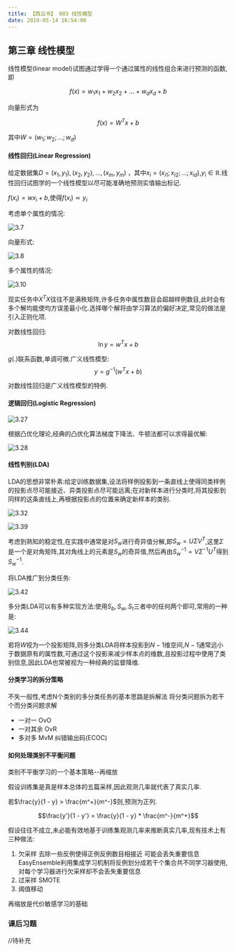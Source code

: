 ```yaml
---
title: 【西瓜书】 003 线性模型
date: 2019-05-14 16:54:00
---
```



## 第三章 线性模型

线性模型(linear model)试图通过学得一个通过属性的线性组合来进行预测的函数,即

$$f(x) = w_1 x_1 + w_2 x_2 + ... + w_d x_d +b$$

向量形式为

$$f(x) = W^T x + b$$

其中$W = (w_1; w_2; ...; w_d)$

#### 线性回归(Linear Regression)

给定数据集$D = {(x_1, y_1), (x_2, y_2), ..., (x_m, y_m)}$
，其中$x_i = (x_{i1}; x_{i2}; ...; x_{id})$,$y_i \in \mathbb{R}$.线性回归试图学的一个线性模型以尽可能准确地预测实值输出标记.

$f(x_i) = w x_i + b$,使得$f(x_i) \backsimeq y_i$

考虑单个属性的情况:

![3.7](/images/machine-learning/ml3.7.jpg)

向量形式:

![3.8](/images/machine-learning/ml3.8.jpg)

多个属性的情况:

![3.10](/images/machine-learning/ml3.10.jpg)

现实任务中$X^T X$往往不是满秩矩阵,许多任务中属性数目会超越样例数目,此时会有多个解均能使均方误差最小化.选择哪个解将由学习算法的偏好决定,常见的做法是引入正则化项.

对数线性回归:
$$\ln y = w^T x + b$$

$g(.)$联系函数,单调可微.广义线性模型:
$$y = g^{-1}(w^T x + b)$$

对数线性回归是广义线性模型的特例.


#### 逻辑回归(Logistic Regression)

![3.27](/images/machine-learning/ml3.27.jpg)

根据凸优化理论,经典的凸优化算法梯度下降法、牛顿法都可以求得最优解:

![3.28](/images/machine-learning/ml3.28.jpg)


#### 线性判别(LDA)

LDA的思想非常朴素:给定训练数据集,设法将样例投影到一条直线上使得同类样例的投影点尽可能接近、异类投影点尽可能远离;在对新样本进行分类时,将其投影到同样的这条直线上,再根据投影点的位置来确定新样本的类别.

![3.32](/images/machine-learning/ml3.32.jpg)

![3.39](/images/machine-learning/ml3.39.jpg)

考虑到熟知的稳定性,在实践中通常是对$S_w$进行奇异值分解,即$S_w = U \Sigma V^T$,这里$\Sigma$是一个是对角矩阵,其对角线上的元素是$S_w$的奇异值,然后再由$S_w^{-1} = V \Sigma^{-1} U^T$得到$S_w^{-1}$.

将LDA推广到分类任务:

![3.42](/images/machine-learning/ml3.42.jpg)

多分类LDA可以有多种实现方法:使用$S_b, S_w, S_t$三者中的任何两个即可,常用的一种是:

![3.44](/images/machine-learning/ml3.44.jpg)

若将$W$视为一个投影矩阵,则多分类LDA将样本投影到$N - 1$维空间,$N - 1$通常远小于数据原有的属性数,可通过这个投影来减少样本点的维数,且投影过程中使用了类别信息,因此LDA也常被视为一种经典的监督降维.


#### 分类学习的拆分策略

不失一般性,考虑N个类别的多分类任务的基本思路是拆解法 将分类问题拆为若干个而分类问题求解
* 一对一 OvO
* 一对其余 OvR
* 多对多 MvM  纠错输出码(ECOC)


#### 如何处理类别不平衡问题

类别不平衡学习的一个基本策略--再缩放

假设训练集是真是样本总体的五篇采样,因此观测几率就代表了真实几率.

若$\frac{y}{1 - y} > \frac{m^+}{m^-}$则,预测为正列.

$$\frac{y'}{1 - y'} = \frac{y}{1 - y} * \frac{m^-}{m^+}$$

假设往往不成立,未必能有效地基于训练集观测几率来推断真实几率,现有技术上有三种做法:

1. 欠采样 去除一些反例使得正例反例数目相接近 可能会丢失重要信息   EasyEnsemble利用集成学习机制将反例划分成若干个集合共不同学习器使用,对每个学习器进行欠采样却不会丢失重要信息
2. 过采样 SMOTE
3. 阈值移动


再缩放是代价敏感学习的基础


### 课后习题
//待补充
